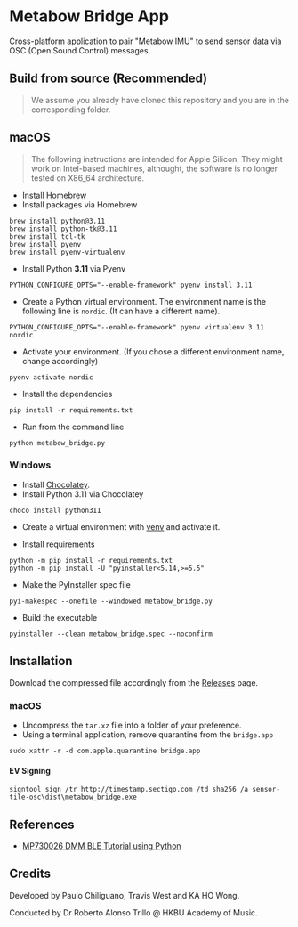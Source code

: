 # Metabow Bridge App

Cross-platform application to pair "Metabow IMU" to send sensor data via OSC (Open Sound Control) messages.

## Build from source (Recommended)

> We assume you already have cloned this repository and you are in the corresponding folder.

## macOS

> The following instructions are intended for Apple Silicon. They might work on Intel-based machines, althought, the software is no longer tested on X86_64 architecture.

- Install [Homebrew](https://brew.sh)
- Install packages via Homebrew

```
brew install python@3.11
brew install python-tk@3.11
brew install tcl-tk
brew install pyenv
brew install pyenv-virtualenv
```

- Install Python **3.11** via Pyenv

```
PYTHON_CONFIGURE_OPTS="--enable-framework" pyenv install 3.11
```

- Create a Python virtual environment. The environment name is the following line is `nordic`. (It can have a different name).

```
PYTHON_CONFIGURE_OPTS="--enable-framework" pyenv virtualenv 3.11 nordic
```

- Activate your environment. (If you chose a different environment name, change accordingly)

```
pyenv activate nordic
```

- Install the dependencies

```
pip install -r requirements.txt
```

- Run from the command line

```
python metabow_bridge.py
```

### Windows

- Install [Chocolatey](https://chocolatey.org/install#individual).
- Install Python 3.11 via Chocolatey

```
choco install python311
```

- Create a virtual environment with [venv](https://docs.python.org/3.11/library/venv.html) and activate it.

- Install requirements

```
python -m pip install -r requirements.txt
python -m pip install -U "pyinstaller<5.14,>=5.5"
```

- Make the PyInstaller spec file

```
pyi-makespec --onefile --windowed metabow_bridge.py
```

- Build the executable

```
pyinstaller --clean metabow_bridge.spec --noconfirm
```

## Installation

Download the compressed file accordingly from the [Releases](https://github.com/pauloesteban/sensor-tile-osc/releases) page.

### macOS

- Uncompress the `tar.xz` file into a folder of your preference.
- Using a terminal application, remove quarantine from the `bridge.app`

```
sudo xattr -r -d com.apple.quarantine bridge.app
```

#### EV Signing

```
signtool sign /tr http://timestamp.sectigo.com /td sha256 /a sensor-tile-osc\dist\metabow_bridge.exe
```


## References

- [MP730026 DMM BLE Tutorial using Python](https://www.element14.com/community/community/element14-presents/workbenchwednesdays/blog/2020/03/09/connecting-to-mp730026-ble-dmm-with-python-and-bleak)

## Credits

Developed by Paulo Chiliguano, Travis West and KA HO Wong.

Conducted by Dr Roberto Alonso Trillo @ HKBU Academy of Music.
